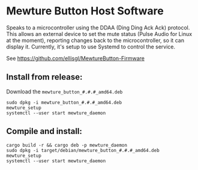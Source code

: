 # Mewture Button Host Software

Speaks to a microcontroller using the DDAA (Ding Ding Ack Ack) protocol.
This allows an external device to set the mute status (Pulse Audio for Linux at the moment),
reporting changes back to the microcontroller, so it can display it.
Currently, it's setup to use Systemd to control the service. 

See <https://github.com/ellisgl/MewtureButton-Firmware>

## Install from release:
Download the `mewture_button_#.#.#_amd64.deb`

```shell
sudo dpkg -i mewture_button_#.#.#_amd64.deb
mewture_setup
systemctl --user start mewture_daemon
```

## Compile and install:

```shell
cargo build -r && cargo deb -p mewture_daemon
sudo dpkg -i target/debian/mewture_button_#.#.#_amd64.deb
mewture_setup
systemctl --user start mewture_daemon
```
